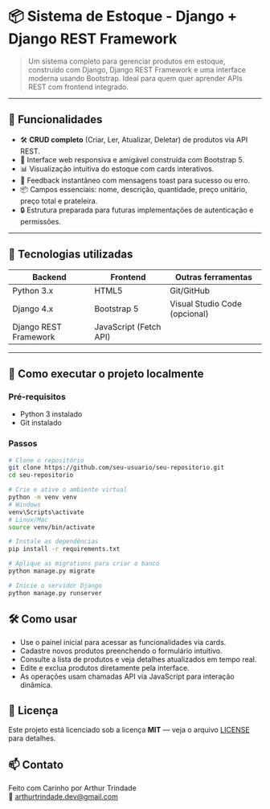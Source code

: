 # 📦 Sistema de Estoque - Django + Django REST Framework

> Um sistema completo para gerenciar produtos em estoque, construído com Django, Django REST Framework e uma interface moderna usando Bootstrap. Ideal para quem quer aprender APIs REST com frontend integrado.

---

## 🚀 Funcionalidades

- 🛠 **CRUD completo** (Criar, Ler, Atualizar, Deletar) de produtos via API REST.
- 🎨 Interface web responsiva e amigável construída com Bootstrap 5.
- 📊 Visualização intuitiva do estoque com cards interativos.
- 🔔 Feedback instantâneo com mensagens toast para sucesso ou erro.
- 📦 Campos essenciais: nome, descrição, quantidade, preço unitário, preço total e prateleira.
- 🔒 Estrutura preparada para futuras implementações de autenticação e permissões.

---

## 🧰 Tecnologias utilizadas

| Backend                      | Frontend                 | Outras ferramentas      |
|-----------------------------|--------------------------|-------------------------|
| Python 3.x                  | HTML5                    | Git/GitHub              |
| Django 4.x                  | Bootstrap 5              | Visual Studio Code (opcional) |
| Django REST Framework       | JavaScript (Fetch API)   |                         |

---

## 🎯 Como executar o projeto localmente

### Pré-requisitos

- Python 3 instalado
- Git instalado


### Passos

```bash
# Clone o repositório
git clone https://github.com/seu-usuario/seu-repositorio.git
cd seu-repositorio

# Crie e ative o ambiente virtual
python -m venv venv
# Windows
venv\Scripts\activate
# Linux/Mac
source venv/bin/activate

# Instale as dependências
pip install -r requirements.txt

# Aplique as migrations para criar o banco
python manage.py migrate

# Inicie o servidor Django
python manage.py runserver
```
## 🛠️ Como usar

- Use o painel inicial para acessar as funcionalidades via cards.
- Cadastre novos produtos preenchendo o formulário intuitivo.
- Consulte a lista de produtos e veja detalhes atualizados em tempo real.
- Edite e exclua produtos diretamente pela interface.
- As operações usam chamadas API via JavaScript para interação dinâmica.

## 📄 Licença

Este projeto está licenciado sob a licença **MIT** — veja o arquivo [LICENSE](LICENSE) para detalhes.

## 📫 Contato

Feito com Carinho por Arthur Trindade  
📧 arthurtrindade.dev@gmail.com

